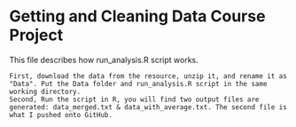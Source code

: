 # Getting and Cleaning Data Course Project

This file describes how run_analysis.R script works.

    First, download the data from the resource, unzip it, and rename it as "Data". Put the Data folder and run_analysis.R script in the same working directory.
    Second, Run the script in R, you will find two output files are generated: data_merged.txt & data_with_average.txt. The second file is what I pushed onto GitHub.